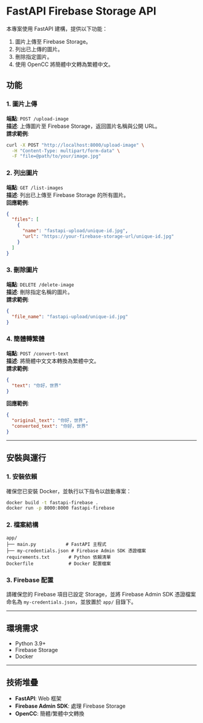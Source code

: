 # FastAPI Firebase Storage API

本專案使用 FastAPI 建構，提供以下功能：
1. 圖片上傳至 Firebase Storage。
2. 列出已上傳的圖片。
3. 刪除指定圖片。
4. 使用 OpenCC 將簡體中文轉為繁體中文。

## 功能

### 1. 圖片上傳
**端點**: `POST /upload-image`  
**描述**: 上傳圖片至 Firebase Storage，返回圖片名稱與公開 URL。  
**請求範例**:
```bash
curl -X POST "http://localhost:8000/upload-image" \
  -H "Content-Type: multipart/form-data" \
  -F "file=@path/to/your/image.jpg"
```

### 2. 列出圖片
**端點**: `GET /list-images`  
**描述**: 列出已上傳至 Firebase Storage 的所有圖片。  
**回應範例**:
```json
{
  "files": [
    {
      "name": "fastapi-upload/unique-id.jpg",
      "url": "https://your-firebase-storage-url/unique-id.jpg"
    }
  ]
}
```

### 3. 刪除圖片
**端點**: `DELETE /delete-image`  
**描述**: 刪除指定名稱的圖片。  
**請求範例**:
```json
{
  "file_name": "fastapi-upload/unique-id.jpg"
}
```

### 4. 簡體轉繁體
**端點**: `POST /convert-text`  
**描述**: 將簡體中文文本轉換為繁體中文。  
**請求範例**:
```json
{
  "text": "你好，世界"
}
```

**回應範例**:
```json
{
  "original_text": "你好，世界",
  "converted_text": "你好，世界"
}
```

---

## 安裝與運行

### 1. 安裝依賴
確保您已安裝 Docker，並執行以下指令以啟動專案：
```bash
docker build -t fastapi-firebase .
docker run -p 8000:8000 fastapi-firebase
```

### 2. 檔案結構
```
app/
├── main.py           # FastAPI 主程式
├── my-credentials.json # Firebase Admin SDK 憑證檔案
requirements.txt       # Python 依賴清單
Dockerfile             # Docker 配置檔案
```

### 3. Firebase 配置
請確保您的 Firebase 項目已設定 Storage，並將 Firebase Admin SDK 憑證檔案命名為 `my-credentials.json`，並放置於 `app/` 目錄下。

---

## 環境需求
- Python 3.9+
- Firebase Storage
- Docker

---

## 技術堆疊
- **FastAPI**: Web 框架
- **Firebase Admin SDK**: 處理 Firebase Storage
- **OpenCC**: 簡體/繁體中文轉換
